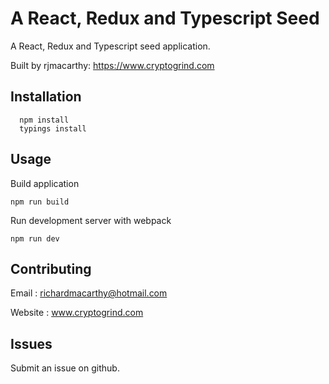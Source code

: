 
# A React, Redux and Typescript Seed

A React, Redux and Typescript seed application.

Built by rjmacarthy: https://www.cryptogrind.com

## Installation

```
  npm install 
  typings install
```

## Usage


Build application

```
npm run build
```

Run development server with webpack

```
npm run dev
```

## Contributing

Email : richardmacarthy@hotmail.com

Website : www.cryptogrind.com

## Issues

Submit an issue on github.